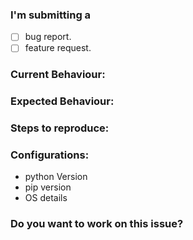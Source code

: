 ### I'm submitting a 
- [ ] bug report.
- [ ] feature request.

### Current Behaviour:
<!-- Describe about the bug -->

### Expected Behaviour:
<!-- Describe what will happen if bug is removed -->

### Steps to reproduce:
<!-- If you can then please provide the steps to reproduce the bug -->

### Configurations:
<!-- Please provide the configration details of the following --> 
* python Version
* pip version
* OS details

### Do you want to work on this issue?
<!-- yes/no -->
